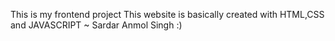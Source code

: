 This is my frontend project 
This website is basically created with HTML,CSS and JAVASCRIPT
~ Sardar Anmol Singh :)
